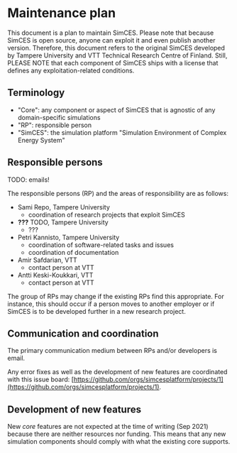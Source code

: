 # Maintenance plan

This document is a plan to maintain SimCES.
Please note that because SimCES is open source, anyone can exploit it and even publish another version.
Therefore, this document refers to the original SimCES developed by Tampere University and VTT Technical Research Centre of Finland.
Still, PLEASE NOTE that each component of SimCES ships with a license that defines any exploitation-related conditions.


## Terminology

- "Core": any component or aspect of SimCES that is agnostic of any domain-specific simulations
- "RP": responsible person
- "SimCES": the simulation platform "Simulation Environment of Complex Energy System"


## Responsible persons

TODO: emails!

The responsible persons (RP) and the areas of responsibility are as follows:

- Sami Repo, Tampere University
    - coordination of research projects that exploit SimCES
- **???** TODO, Tampere University
    - ???
- Petri Kannisto, Tampere University
    - coordination of software-related tasks and issues
    - coordination of documentation
- Amir Safdarian, VTT
    - contact person at VTT
- Antti Keski-Koukkari, VTT
    - contact person at VTT

The group of RPs may change if the existing RPs find this appropriate. 
For instance, this should occur if a person moves to another employer or if SimCES is to be developed further in a new research project.


## Communication and coordination

The primary communication medium between RPs and/or developers is email.

Any error fixes as well as the development of new features are coordinated with this issue board: [https://github.com/orgs/simcesplatform/projects/1](https://github.com/orgs/simcesplatform/projects/1).


## Development of new features

New _core_ features are not expected at the time of writing (Sep 2021) because there are neither resources nor funding.
This means that any new simulation components should comply with what the existing core supports.
